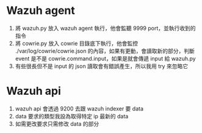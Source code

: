 # Wazuh agent
1. 將 wazuh.py 放入 wazuh agent 執行，他會監聽 9999 port，並執行收到的指令
2. 將 cowrie.py 放入 cowrie 目錄底下執行，他會監控 ./var/log/cowrie/cowrie.json 的內容，如果有更動，會讀取新的部分，判斷 event 是不是 cowrie.command.input，如果是就會傳遞 input 給 wazuh.py
3. 有些很長但不是 input 的 json 讀取會有錯誤產生，所以我用 try 來忽略它

# Wazuh api
1. wazuh api 會透過 9200 去跟 wazuh indexer 要 data
2. data 要求的類型我設為取得特定 ip 最新的 data
3. 如需更改要求只需修改 data 的部分
